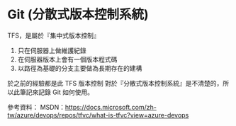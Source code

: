 # Git (分散式版本控制系統)

TFS，是屬於『集中式版本控制』
  1. 只在伺服器上做維護紀錄
  2. 在伺服器版本上會有一個版本程式碼
  3. 以路徑為基礎的分支主要做為長期存在的建構

於之前的經驗都是此 TFS 版本控制
對於『分散式版本控制系統』是不清楚的，所以此筆記來記錄 Git 如何使用。




參考資料：
  MSDN：https://docs.microsoft.com/zh-tw/azure/devops/repos/tfvc/what-is-tfvc?view=azure-devops
  
